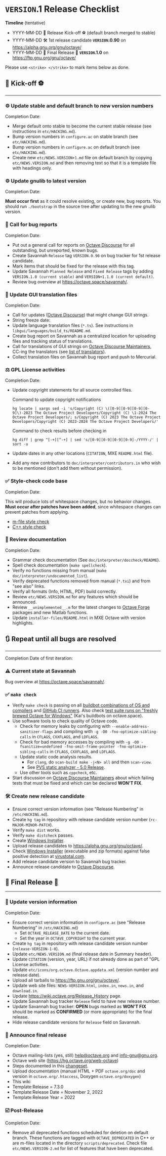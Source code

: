 # `VERSION`.1 Release Checklist #

**Timeline** (tentative)

* YYYY-MM-DD 🚀 Release Kick-off ⚽ (default branch merged to stable)
* YYYY-MM-DD 🛠️ 1st release candidate **`VERSION`.0.90** on
  <https://alpha.gnu.org/gnu/octave/>
* YYYY-MM-DD 🏁 Final Release 🎉 **`VERSION`.1.0** on
  <https://ftp.gnu.org/gnu/octave/>

Please use `<strike> </strike>` to mark items below as done.

## 🚀 Kick-off ⚽ ##

------------------------------------------------------------

### ⚙️ Update stable and default branch to new version numbers ###

Completion Date:

* Merge default onto stable to become the current stable release (see
  instructions in `etc/HACKING.md`).
* Bump version numbers in `configure.ac` on stable branch (see
  `etc/HACKING.md`).
* Bump version numbers in `configure.ac` on default branch (see
  `etc/HACKING.md`).
* Create new `etc/NEWS.VERSION+1.md` file on default branch by copying
  `etc/NEWS.VERSION.md` and then removing text so that it is a template file
  with headings only.

### ⚙️ Update gnulib to latest version ###

Completion Date:

**Must occur first** as it could resolve existing, or create new, bug reports.
You should run `./bootstrap` in the source tree after updating to the new
gnulib version.

### 📢 Call for bug reports ###

Completion Date:

* Put out a general call for reports on [Octave Discourse](https://octave.discourse.group/) for all outstanding, but unreported, known bugs.
* Create Savannah `Release` tag `VERSION.0.90` on bug tracker for 1st release
  candidate.
* Mark items that should be fixed for the release with this tag.
* Update Savannah `Planned Release` and `Fixed Release` tags by adding
  `VERSION.1.0 (current stable)` and `VERSION+1.1.0 (current default)`.
* Review bug overview at <https://octave.space/savannah/>.

### 📢 Update GUI translation files ###

Completion Date:

* Call for updates ([Octave Discourse](https://octave.discourse.group/)) that
  might change GUI strings.
* String freeze date:
* Update language translation files (`*.ts`).  See instructions in
  `libgui/languages/build_ts/README.md`.
* Create bug report on Savannah as a centralized location for uploading files
  and tracking status of translations.
* Call for translations of GUI strings on [Octave Discourse Maintainers](https://octave.discourse.group/c/maintainers/7), CC-ing the translators (see [list of translators](https://hg.savannah.gnu.org/hgweb/octave/file/tip/libgui/languages/translators)).
* Collect translation files on Savannah bug report and push to Mercurial.

### ⚖️ GPL License activities ###

Completion Date:

* Update copyright statements for all source controlled files.

    Command to update copyright notifications

    `hg locate | xargs sed -i 's/Copyright (C) \([0-9][0-9][0-9][0-9]\)-2023 The Octave Project Developers/Copyright (C) \1-2024 The Octave Project Developers/; s/Copyright (C) 2023 The Octave Project Developers/Copyright (C) 2023-2024 The Octave Project Developers/'`

    Command to check results before checking in

    `hg diff | grep ^[-+][^-+] | sed 's/[0-9][0-9][0-9][0-9]-/YYYY-/' | sort -u`

* Update dates in any other locations (`CITATION`, MXE `README.html` file).
* Add any new contributors to `doc/interpreter/contributors.in` who wish to be
  mentioned (don't add them without permission).

### ✅ Style-check code base ###

Completion Date:

This will produce lots of whitespace changes, but no behavior changes. **Must
occur after patches have been added**, since whitespace changes can prevent
patches from applying.

* [m-file style check](https://wiki.octave.org/Octave_style_guide)
* [C++ style check](https://wiki.octave.org/C%2B%2B_style_guide)

### 📖 Review documentation ###

Completion Date:

* Grammar check documentation (See `doc/interpreter/doccheck/README`).
* Spell check documentation (`make spellcheck`).
* Verify no functions missing from manual
  (`make doc/interpreter/undocumented_list`).
* Verify deprecated functions removed from manual (`*.txi`) and from "see also"
  links.
* Verify all formats (Info, HTML, PDF) build correctly.
* Review `etc/NEWS.VERSION.md` for any features which should be announced.
* Review `__unimplemented__.m` for the latest changes to
  [Octave Forge](https://wiki.octave.org/Octave_Forge) packages and new Matlab
  functions.
* Update `installer-files/README.html` in MXE Octave with version highlights.

## 🔃 Repeat until all bugs are resolved ##

------------------------------------------------------------

Completion Date of first iteration:

### ⚠️ Current state at Savannah ###

Bug overview at <https://octave.space/savannah/>.

### ✅ `make check` ###

* Verify `make check` is passing on all [buildbot combinations of OS and compilers](http://buildbot.octave.org:8010/#/waterfall) and [GitHub CI runners](https://github.com/gnu-octave/octave/actions).  Also check [test suite runs on "freshly brewed Octave for Windows"](https://github.com/gnu-octave/octave-buildbot/actions) (Kai's buildbots on octave.space).
* Use software tools to check quality of Octave code.
  * Check for memory leaks by configuring with
    `--enable-address-sanitizer-flags` and compiling with
    `-g -O0 -fno-optimize-sibling-calls` in `CFLAGS`, `CXXFLAGS`, and
    `LDFLAGS`.
  * Check for bad memory accesses by compiling with
    `-g -O0 -fsanitize=undefined -fno-omit-frame-pointer
    -fno-optimize-sibling-calls` in `CFLAGS`, `CXXFLAGS`, and `LDFLAGS`.
  * Update static code analysis results.
      * For `clang`, do `scan-build make -j<N> all` and then `scan-view`.
      * See [PVS static analyzer - 5.0 Release](https://wiki.octave.org/PVS_static_analyzer_-_5.0_Release).
  * Use other tools such as `cppcheck`, etc.
* Start discussion on [Octave Discourse Maintainers](https://octave.discourse.group/c/maintainers/8) about which failing tests that must be fixed and which can be declared **WON'T FIX**.

### 🛠️ Create new release candidate ###

* Ensure correct version information (see "Release Numbering" in
  `/etc/HACKING.md`).
* Create `hg tag` in repository with release candidate version number
  (`rc-MAJOR-MINOR-PATCH`).
* Verify `make dist` works.
* Verify `make distcheck` passes.
* Create [Windows Installer](https://wiki.octave.org/Windows_Installer).
* Upload release candidates to <https://alpha.gnu.org/gnu/octave/>.
* Check [Windows Installer](https://wiki.octave.org/Windows_Installer)
  (executable and zip formats) against false positive detection at
  [virustotal.com](https://virustotal.com/).
* Add release candidate version to Savannah bug tracker.
* Announce release candidate to
  [Octave Discourse](https://octave.discourse.group/).

## 🏁 Final Release 🎉 ##

------------------------------------------------------------

### 📃 Update version information ###

Completion Date:

* Ensure correct version information in `configure.ac` (see "Release Numbering"
  in `/etc/HACKING.md`)
  * Set `OCTAVE_RELEASE_DATE` to the current date.
  * Set the year in `OCTAVE_COPYRIGHT` to the current year.
* Create `hg tag` in repository with release candidate version number
  (`release-VERSION-1-0`).
* Update `etc/NEWS.VERSION.md` (final release date in Summary header).
* Update `CITATION` (version, year, URL) if not already done as part of "GPL
  License activities.
* Update `etc/icons/org.octave.Octave.appdata.xml` (version number and release
  date).
* Upload all tarballs to <https://ftp.gnu.org/gnu/octave/>.
* Update web site files: `NEWS-VERSION.html`, `index.in`, `news.in`, and
  `download.in`.
* Update <https://wiki.octave.org/Release_History> page.
* Update Savannah bug tracker `Release` field to have new release number.
* Update Savannah bug tracker: **OPEN** bugs marked as **WON'T FIX** should be
  marked as **CONFIRMED** (or more appropriate) for the final release.
* Hide release candidate versions for `Release` field on Savannah.

### 📢 Announce final release ###

Completion Date:

* Octave mailing-lists (yes, still) <help@octave.org> and <info-gnu@gnu.org>.
* Octave web site (<https://hg.octave.org/web-octave>)
* Steps documented in this
  [changeset](https://hg.octave.org/web-octave/rev/fe59d0118a2b).
* Upload documentation (manual HTML + PDF `octave.org/doc` and version in
  `octave.org/.htaccess`, Doxygen `octave.org/doxygen`)
* This wiki
* Template:Release = 7.3.0
* Template:Release Date = November 2, 2022
* Template:Release Year = 2022

### ☑️ Post-Release ###

Completion Date:

* Remove all deprecated functions scheduled for deletion on default
  branch.  These functions are tagged with `OCTAVE_DEPRECATED` in C++ or are
  m-files located in the directory `scripts/deprecated`.  Check file
  `etc/NEWS.VERSION-2.md` for list of features that have been deprecated.

